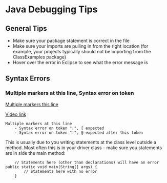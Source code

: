 # Java Debugging Tips

## General Tips

- Make sure your package statement is correct in the file
- Make sure your imports are pulling in from the right location (for example, your projects typically should not be importing from the ClassExamples package)
- Hover over the error in Eclipse to see what the error message is

## Syntax Errors

### Multiple markers at this line, Syntax error on token

[Multiple markers this line](images/eclipseerror.png)

[Video link](https://youtu.be/U3VsNDDEjWE)

```(text)
Multiple markers at this line
    - Syntax error on token ";", [ expected
    - Syntax error on token ".", @ expected after this token
```

This is usually due to you writing statements at the class level outside a method.  Most often this is in your driver class - make sure you statements are in side the main method:

```(text)
    // Statements here (other than declarations) will have an error
public static void main(String[] args) {
        // Statements here with no error
    }
```
